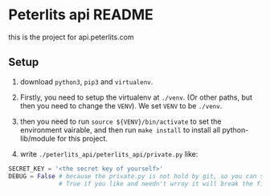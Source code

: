 Peterlits api README
===============================================================================

this is the project for api.peterlits.com

Setup
-------------------------------------------------------------------------------

1. download `python3`, `pip3` and `virtualenv`.

2. Firstly, you need to setup the virtualenv at `./venv`. (Or other paths, but
then you need to change the `VENV`). We set `VENV` to be `./venv`.

3. then you need to run `source ${VENV}/bin/activate` to set the environment
vairable, and then run `make install` to install all python-lib/module for this
project.

4. write `./peterlits_api/peterlits_api/private.py` like:
```python
SECRET_KEY = '<the secret key of yourself>'
DEBUG = False # because the private.py is not hold by git, so you can set it as
              # True if you like and needn't wrroy it will break the file online.
```


